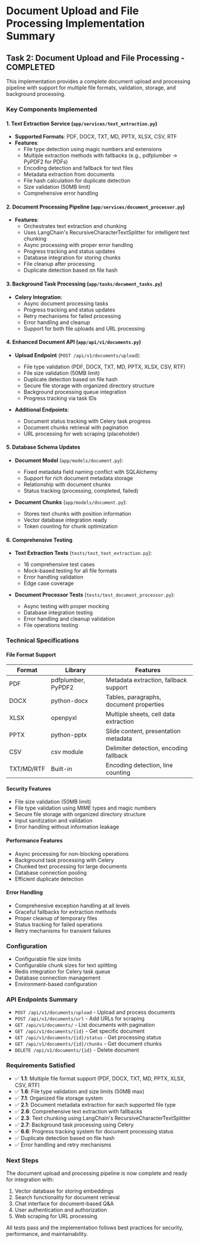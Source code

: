 # Document Upload and File Processing Implementation Summary

## Task 2: Document Upload and File Processing - COMPLETED

This implementation provides a complete document upload and processing pipeline with support for multiple file formats, validation, storage, and background processing.

### Key Components Implemented

#### 1. Text Extraction Service (`app/services/text_extraction.py`)
- **Supported Formats**: PDF, DOCX, TXT, MD, PPTX, XLSX, CSV, RTF
- **Features**:
  - File type detection using magic numbers and extensions
  - Multiple extraction methods with fallbacks (e.g., pdfplumber → PyPDF2 for PDFs)
  - Encoding detection and fallback for text files
  - Metadata extraction from documents
  - File hash calculation for duplicate detection
  - Size validation (50MB limit)
  - Comprehensive error handling

#### 2. Document Processing Pipeline (`app/services/document_processor.py`)
- **Features**:
  - Orchestrates text extraction and chunking
  - Uses LangChain's RecursiveCharacterTextSplitter for intelligent text chunking
  - Async processing with proper error handling
  - Progress tracking and status updates
  - Database integration for storing chunks
  - File cleanup after processing
  - Duplicate detection based on file hash

#### 3. Background Task Processing (`app/tasks/document_tasks.py`)
- **Celery Integration**:
  - Async document processing tasks
  - Progress tracking and status updates
  - Retry mechanisms for failed processing
  - Error handling and cleanup
  - Support for both file uploads and URL processing

#### 4. Enhanced Document API (`app/api/v1/documents.py`)
- **Upload Endpoint** (`POST /api/v1/documents/upload`):
  - File type validation (PDF, DOCX, TXT, MD, PPTX, XLSX, CSV, RTF)
  - File size validation (50MB limit)
  - Duplicate detection based on file hash
  - Secure file storage with organized directory structure
  - Background processing queue integration
  - Progress tracking via task IDs

- **Additional Endpoints**:
  - Document status tracking with Celery task progress
  - Document chunks retrieval with pagination
  - URL processing for web scraping (placeholder)

#### 5. Database Schema Updates
- **Document Model** (`app/models/document.py`):
  - Fixed metadata field naming conflict with SQLAlchemy
  - Support for rich document metadata storage
  - Relationship with document chunks
  - Status tracking (processing, completed, failed)

- **Document Chunks** (`app/models/document.py`):
  - Stores text chunks with position information
  - Vector database integration ready
  - Token counting for chunk optimization

#### 6. Comprehensive Testing
- **Text Extraction Tests** (`tests/test_text_extraction.py`):
  - 16 comprehensive test cases
  - Mock-based testing for all file formats
  - Error handling validation
  - Edge case coverage

- **Document Processor Tests** (`tests/test_document_processor.py`):
  - Async testing with proper mocking
  - Database integration testing
  - Error handling and cleanup validation
  - File operations testing

### Technical Specifications

#### File Format Support
| Format | Library | Features |
|--------|---------|----------|
| PDF | pdfplumber, PyPDF2 | Metadata extraction, fallback support |
| DOCX | python-docx | Tables, paragraphs, document properties |
| XLSX | openpyxl | Multiple sheets, cell data extraction |
| PPTX | python-pptx | Slide content, presentation metadata |
| CSV | csv module | Delimiter detection, encoding fallback |
| TXT/MD/RTF | Built-in | Encoding detection, line counting |

#### Security Features
- File size validation (50MB limit)
- File type validation using MIME types and magic numbers
- Secure file storage with organized directory structure
- Input sanitization and validation
- Error handling without information leakage

#### Performance Features
- Async processing for non-blocking operations
- Background task processing with Celery
- Chunked text processing for large documents
- Database connection pooling
- Efficient duplicate detection

#### Error Handling
- Comprehensive exception handling at all levels
- Graceful fallbacks for extraction methods
- Proper cleanup of temporary files
- Status tracking for failed operations
- Retry mechanisms for transient failures

### Configuration
- Configurable file size limits
- Configurable chunk sizes for text splitting
- Redis integration for Celery task queue
- Database connection management
- Environment-based configuration

### API Endpoints Summary
- `POST /api/v1/documents/upload` - Upload and process documents
- `POST /api/v1/documents/url` - Add URLs for scraping
- `GET /api/v1/documents/` - List documents with pagination
- `GET /api/v1/documents/{id}` - Get specific document
- `GET /api/v1/documents/{id}/status` - Get processing status
- `GET /api/v1/documents/{id}/chunks` - Get document chunks
- `DELETE /api/v1/documents/{id}` - Delete document

### Requirements Satisfied
- ✅ **1.1**: Multiple file format support (PDF, DOCX, TXT, MD, PPTX, XLSX, CSV, RTF)
- ✅ **1.6**: File type validation and size limits (50MB max)
- ✅ **7.1**: Organized file storage system
- ✅ **2.1**: Document metadata extraction for each supported file type
- ✅ **2.6**: Comprehensive text extraction with fallbacks
- ✅ **2.3**: Text chunking using LangChain's RecursiveCharacterTextSplitter
- ✅ **2.7**: Background task processing using Celery
- ✅ **6.6**: Progress tracking system for document processing status
- ✅ Duplicate detection based on file hash
- ✅ Error handling and retry mechanisms

### Next Steps
The document upload and processing pipeline is now complete and ready for integration with:
1. Vector database for storing embeddings
2. Search functionality for document retrieval
3. Chat interface for document-based Q&A
4. User authentication and authorization
5. Web scraping for URL processing

All tests pass and the implementation follows best practices for security, performance, and maintainability.